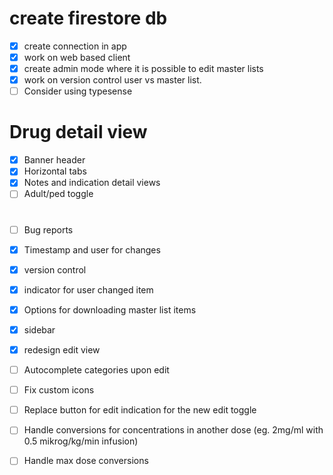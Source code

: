 # create firestore db
- [x] create connection in app 
- [x] work on web based client
- [x] create admin mode where it is possible to edit master lists
- [x] work on version control user vs master list.
- [ ] Consider using typesense

# Drug detail view
- [x] Banner header
- [x] Horizontal tabs
- [x] Notes and indication detail views
- [ ] Adult/ped toggle

# 
- [ ] Bug reports
- [x] Timestamp and user for changes
- [x] version control
- [x] indicator for user changed item

- [x] Options for downloading master list items
- [x] sidebar
- [x] redesign edit view
- [ ] Autocomplete categories upon edit
- [ ] Fix custom icons

- [ ] Replace button for edit indication for the new edit toggle
- [ ] Handle conversions for concentrations in another dose (eg. 2mg/ml with 0.5 mikrog/kg/min infusion)
- [ ] Handle max dose conversions

